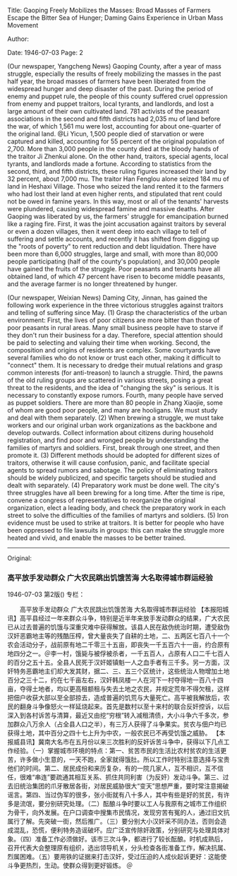Title: Gaoping Freely Mobilizes the Masses: Broad Masses of Farmers Escape the Bitter Sea of Hunger; Daming Gains Experience in Urban Mass Movement

Author:

Date: 1946-07-03
Page: 2

(Our newspaper, Yangcheng News) Gaoping County, after a year of mass struggle, especially the results of freely mobilizing the masses in the past half year, the broad masses of farmers have been liberated from the widespread hunger and deep disaster of the past. During the period of enemy and puppet rule, the people of this county suffered cruel oppression from enemy and puppet traitors, local tyrants, and landlords, and lost a large amount of their own cultivated land. 781 activists of the peasant associations in the second and fifth districts had 2,035 mu of land before the war, of which 1,561 mu were lost, accounting for about one-quarter of the original land. @Li Yicun, 1,500 people died of starvation or were captured and killed, accounting for 55 percent of the original population of 2,700. More than 3,000 people in the county died at the bloody hands of the traitor Ji Zhenkui alone. On the other hand, traitors, special agents, local tyrants, and landlords made a fortune. According to statistics from the second, third, and fifth districts, these ruling figures increased their land by 32 percent, about 7,000 mu. The traitor Han Fenglou alone seized 184 mu of land in Heshaxi Village. Those who seized the land rented it to the farmers who had lost their land at even higher rents, and stipulated that rent could not be owed in famine years. In this way, most or all of the tenants' harvests were plundered, causing widespread famine and massive deaths. After Gaoping was liberated by us, the farmers' struggle for emancipation burned like a raging fire. First, it was the joint accusation against traitors by several or even a dozen villages, then it went deep into each village to tell of suffering and settle accounts, and recently it has shifted from digging up the "roots of poverty" to rent reduction and debt liquidation. There have been more than 6,000 struggles, large and small, with more than 80,000 people participating (half of the county's population), and 30,000 people have gained the fruits of the struggle. Poor peasants and tenants have all obtained land, of which 47 percent have risen to become middle peasants, and the average farmer is no longer threatened by hunger.

(Our newspaper, Weixian News) Daming City, Jinnan, has gained the following work experience in the three victorious struggles against traitors and telling of suffering since May. (1) Grasp the characteristics of the urban environment: First, the lives of poor citizens are more bitter than those of poor peasants in rural areas. Many small business people have to starve if they don't run their business for a day. Therefore, special attention should be paid to selecting and valuing their time when working. Second, the composition and origins of residents are complex. Some courtyards have several families who do not know or trust each other, making it difficult to "connect" them. It is necessary to dredge their mutual relations and grasp common interests (for anti-treason) to launch a struggle. Third, the pawns of the old ruling groups are scattered in various streets, posing a great threat to the residents, and the idea of "changing the sky" is serious. It is necessary to constantly expose rumors. Fourth, many people have served as puppet soldiers. There are more than 80 people in Zhang Xiaojie, some of whom are good poor people, and many are hooligans. We must study and deal with them separately. (2) When brewing a struggle, we must take workers and our original urban work organizations as the backbone and develop outwards. Collect information about citizens during household registration, and find poor and wronged people by understanding the families of martyrs and soldiers. First, break through one street, and then promote it. (3) Different methods should be adopted for different sizes of traitors, otherwise it will cause confusion, panic, and facilitate special agents to spread rumors and sabotage. The policy of eliminating traitors should be widely publicized, and specific targets should be studied and dealt with separately. (4) Preparatory work must be done well. The city's three struggles have all been brewing for a long time. After the time is ripe, convene a congress of representatives to reorganize the original organization, elect a leading body, and check the preparatory work in each street to solve the difficulties of the families of martyrs and soldiers. (5) Iron evidence must be used to strike at traitors. It is better for people who have been oppressed to file lawsuits in groups: this can make the struggle more heated and vivid, and enable the masses to be better trained.



<hr /> 

Original: 


### 高平放手发动群众  广大农民跳出饥饿苦海  大名取得城市群运经验

1946-07-03
第2版()
专栏：

　　高平放手发动群众
    广大农民跳出饥饿苦海
    大名取得城市群运经验
    【本报阳城讯】高平县经过一年来群众斗争，特别是近半年来放手发动群众的结果，广大农民已从过去普遍的饥饿与深重灾难中获得解放。该县人民在敌伪统治时期，遭受敌伪汉奸恶霸地主等的残酷压榨，曾大量丧失了自耕的土地，二、五两区七百八十一个农会活动分子，战前原有地二千零三十五亩，即丧失一千五百六十一亩，约合原有地四分之一。＠李一村，饿毙与被俘被杀者，一千五百人，占原有人口二千七百人的百分之五十五。全县人民死于汉奸姬镇魁一人之血手者有三千多。另一方面，汉奸特务恶霸地主们却大发其财，据二、三、五三个区统计，这些统治人物增加土地百分之三十二，约在七千亩左右，汉奸韩凤楼一人在河下一村夺得地一百八十四亩，夺得土地者，均以更高租额租与失去土地之农民，并规定荒年不得欠租，这样把佃户收获大部以至全部掠去，造成普遍的饥荒与大量死亡。高平被我解放后，农民的翻身斗争像怒火一样延烧起来。首先是数村以至十来村的联合反奸控诉，以后深入到各村诉苦与清算，最近又由挖“穷根”转入减租清债，大小斗争六千多次，参加群众八万余人（占全县人口之半），有三万人获得了斗争果实。贫农与佃户均已获得土地，其中百分之四十七上升为中农，一般农民已不再受饥饿之威胁。
    【本报威县讯】冀南大名市在五月份以来三次胜利的反奸诉苦斗争中，获得以下几点工作经验。（一）掌握城市环境的特点：第一、贫苦市民的生活比农村贫农的生活更苦，许多做小生意的，一天不跑，全家就得饿肚。所以工作时特别注意选择与宝贵他们的时间。第二、居民成份和来历复杂，有的一院几家人，互不相识，互不信任，很难“串连”要疏通其相互关系、抓住共同利害（为反奸）发动斗争。第三、过去旧统治集团的爪牙散居各街，对居民威胁很大“变天”思想严重，要时常注意揭破谣言。第四、当过伪军的很多，张小街就有八十多人，其中有些是好的贫民，有许多是流氓，要分别研究处理。（二）酝酿斗争时要以工人与我原有之城市工作组织为骨干，向外发展。在户口调查中搜集市民情况，发现穷苦有冤的人，通过旧文抗属行了解。先突破一街，然后推广。（三）要分别大小汉奸采不同办法，否则会造成混乱，恐慌，便利特务造谣破坏。应广泛宣传除奸政策，分别研究与处理具体对象。（四）准备工作必须做好。该市三次斗争，都进行了较长酝酿。时机成熟后，召开代表大会整理原有组织，选出领导机关，分头检查各街准备工作，解决抗属、烈属困难。（五）要用铁的证据来打击汉奸，受过压迫的人成伙起诉更好：这能使斗争更热烈，生动。使群众得到更好锻炼。
        ＠
